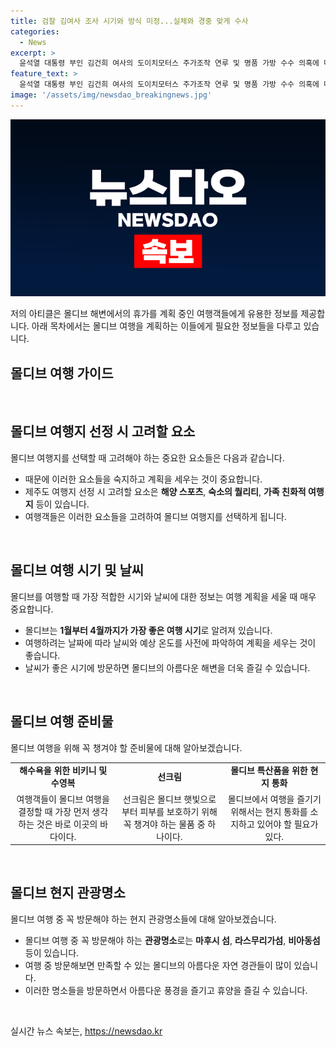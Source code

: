 ```yaml
---
title: 검찰 김여사 조사 시기와 방식 미정...실체와 경중 맞게 수사
categories:
  - News
excerpt: >
  윤석열 대통령 부인 김건희 여사의 도이치모터스 주가조작 연루 및 명품 가방 수수 의혹에 대한 검찰의 조사는 논란이 되고 있다. 검찰은 김 여사 조사 방식에 대해 정해진 것이 없다고 밝혔으며, 소환조사가 필요하다는 입장이지만 김 여사 측은 부적절하다는 입장이다. 또한, 이재명 전 대표의 재판과 관련하여 분리돼야 한다는 의견이 나왔다. 이에 대해 검찰은 신속한 재판을 위해 위례·대장동 사건을 먼저 분리하여 선고되기를 원한다고 밝혔다.
feature_text: >
  윤석열 대통령 부인 김건희 여사의 도이치모터스 주가조작 연루 및 명품 가방 수수 의혹에 대한 검찰의 조사는 논란이 되고 있다. 검찰은 김 여사 조사 방식에 대해 정해진 것이 없다고 밝혔으며, 소환조사가 필요하다는 입장이지만 김 여사 측은 부적절하다는 입장이다. 또한, 이재명 전 대표의 재판과 관련하여 분리돼야 한다는 의견이 나왔다. 이에 대해 검찰은 신속한 재판을 위해 위례·대장동 사건을 먼저 분리하여 선고되기를 원한다고 밝혔다.
image: '/assets/img/newsdao_breakingnews.jpg'
---
```


<p><img src="/assets/img/newsdao_breakingnews.jpg" alt="koreaapp 속보" /></p>

<p>저의 아티클은 몰디브 해변에서의 휴가를 계획 중인 여행객들에게 유용한 정보를 제공합니다. 아래 목차에서는 몰디브 여행을 계획하는 이들에게 필요한 정보들을 다루고 있습니다.</p>

<h2 data-ke-size="size26">몰디브 여행 가이드</h2>

<p data-ke-size="size16">&nbsp;</p>

<h2 data-ke-size="size23">몰디브 여행지 선정 시 고려할 요소</h2>

<p data-ke-size="size16">몰디브 여행지를 선택할 때 고려해야 하는 중요한 요소들은 다음과 같습니다.</p>

<ul>
  <li>때문에 이러한 요소들을 숙지하고 계획을 세우는 것이 중요합니다.</li>
  <li>제주도 여행지 선정 시 고려할 요소은 <b>해양 스포츠</b>, <b>숙소의 퀄리티</b>, <b>가족 친화적 여행지</b> 등이 있습니다.</li>
  <li>여행객들은 이러한 요소들을 고려하여 몰디브 여행지를 선택하게 됩니다.</li>
</ul>

<p data-ke-size="size16">&nbsp;</p>

<h2 data-ke-size="size23">몰디브 여행 시기 및 날씨</h2>

<p data-ke-size="size16">몰디브를 여행할 때 가장 적합한 시기와 날씨에 대한 정보는 여행 계획을 세울 때 매우 중요합니다.</p>

<ul>
  <li>몰디브는 <b>1월부터 4월까지가 가장 좋은 여행 시기</b>로 알려져 있습니다.</li>
  <li>여행하려는 날짜에 따라 날씨와 예상 온도를 사전에 파악하여 계획을 세우는 것이 좋습니다.</li>
  <li>날씨가 좋은 시기에 방문하면 몰디브의 아름다운 해변을 더욱 즐길 수 있습니다.</li>
</ul>

<p data-ke-size="size16">&nbsp;</p>

<h2 data-ke-size="size23">몰디브 여행 준비물</h2>

<p data-ke-size="size16">몰디브 여행을 위해 꼭 챙겨야 할 준비물에 대해 알아보겠습니다.</p>

<table>
  <tr>
    <td style="text-align: center; height: 17px;"><b>해수욕을 위한 비키니 및 수영복</b></td>
    <td style="text-align: center; height: 17px;"><b>선크림</b></td>
    <td style="text-align: center; height: 17px;"><b>몰디브 특산품을 위한 현지 통화</b></td>
  </tr>
  <tr>
    <td style="text-align: center; height: 17px;">여행객들이 몰디브 여행을 결정할 때 가장 먼저 생각하는 것은 바로 이곳의 바다이다.</td>
    <td style="text-align: center; height: 17px;">선크림은 몰디브 햇빛으로부터 피부를 보호하기 위해 꼭 챙겨야 하는 물품 중 하나이다.</td>
    <td style="text-align: center; height: 17px;">몰디브에서 여행을 즐기기 위해서는 현지 통화를 소지하고 있어야 할 필요가 있다.</td>
  </tr>
</table>

<p data-ke-size="size16">&nbsp;</p>

<h2 data-ke-size="size23">몰디브 현지 관광명소</h2>

<p data-ke-size="size16">몰디브 여행 중 꼭 방문해야 하는 현지 관광명소들에 대해 알아보겠습니다.</p>

<ul>
  <li>몰디브 여행 중 꼭 방문해야 하는 <b>관광명소</b>로는 <b>마후시 섬</b>, <b>라스무리가섬</b>, <b>비아동섬</b> 등이 있습니다.</li>
  <li>여행 중 방문해보면 만족할 수 있는 몰디브의 아름다운 자연 경관들이 많이 있습니다.</li>
  <li>이러한 명소들을 방문하면서 아름다운 풍경을 즐기고 휴양을 즐길 수 있습니다.</li>
</ul>

<p data-ke-size="size16">&nbsp;</p>

<p data-ke-size="size16"></p>
실시간 뉴스 속보는, <a href="https://newsdao.kr" rel="dofollow">https://newsdao.kr</a>


